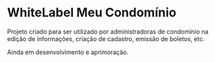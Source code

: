 # WhiteLabel Meu Condomínio

Projeto criado para ser utilizado por administradoras de condomínio na edição de informações, criação de cadastro,
emissão de boletos, etc.

Ainda em desenvolvimento e aprimoração.
